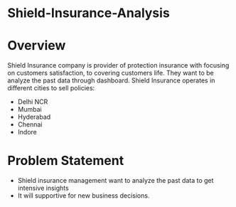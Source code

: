 # Shield-Insurance-Analysis

# Overview
Shield Insurance company is provider of protection insurance with focusing on customers satisfaction, to covering customers life. They want to be analyze the past data through dashboard.
Shield Insurance operates in different cities to sell policies:
- Delhi NCR
- Mumbai 
- Hyderabad
- Chennai
- Indore

# Problem Statement
- Shield insurance management want to analyze the past data to get intensive insights
- It will supportive for new business decisions.

# 



